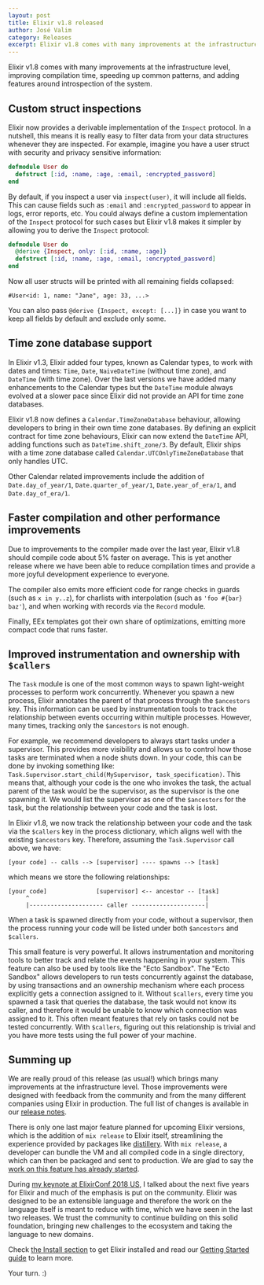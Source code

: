 ```yaml
---
layout: post
title: Elixir v1.8 released
author: José Valim
category: Releases
excerpt: Elixir v1.8 comes with many improvements at the infrastructure level, improving compilation time, speeding up common patterns, and adding features around introspection of the system.
---
```


Elixir v1.8 comes with many improvements at the infrastructure level, improving compilation time, speeding up common patterns, and adding features around introspection of the system.

## Custom struct inspections

Elixir now provides a derivable implementation of the `Inspect` protocol. In a nutshell, this means it is really easy to filter data from your data structures whenever they are inspected. For example, imagine you have a user struct with security and privacy sensitive information:

```elixir
defmodule User do
  defstruct [:id, :name, :age, :email, :encrypted_password]
end
```

By default, if you inspect a user via `inspect(user)`, it will include all fields. This can cause fields such as `:email` and `:encrypted_password` to appear in logs, error reports, etc. You could always define a custom implementation of the `Inspect` protocol for such cases but Elixir v1.8 makes it simpler by allowing you to derive the `Inspect` protocol:

```elixir
defmodule User do
  @derive {Inspect, only: [:id, :name, :age]}
  defstruct [:id, :name, :age, :email, :encrypted_password]
end
```

Now all user structs will be printed with all remaining fields collapsed:

    #User<id: 1, name: "Jane", age: 33, ...>

You can also pass `@derive {Inspect, except: [...]}` in case you want to keep all fields by default and exclude only some.

## Time zone database support

In Elixir v1.3, Elixir added four types, known as Calendar types, to work with dates and times: `Time`, `Date`, `NaiveDateTime` (without time zone), and `DateTime` (with time zone). Over the last versions we have added many enhancements to the Calendar types but the `DateTime` module always evolved at a slower pace since Elixir did not provide an API for time zone databases.

Elixir v1.8 now defines a `Calendar.TimeZoneDatabase` behaviour, allowing developers to bring in their own time zone databases. By defining an explicit contract for time zone behaviours, Elixir can now extend the `DateTime` API, adding functions such as `DateTime.shift_zone/3`. By default, Elixir ships with a time zone database called `Calendar.UTCOnlyTimeZoneDatabase` that only handles UTC.

Other Calendar related improvements include the addition of `Date.day_of_year/1`, `Date.quarter_of_year/1`, `Date.year_of_era/1`, and `Date.day_of_era/1`.

## Faster compilation and other performance improvements

Due to improvements to the compiler made over the last year, Elixir v1.8 should compile code about 5% faster on average. This is yet another release where we have been able to reduce compilation times and provide a more joyful development experience to everyone.

The compiler also emits more efficient code for range checks in guards (such as `x in y..z`), for charlists with interpolation (such as `'foo #{bar} baz'`), and when working with records via the `Record` module.

Finally, EEx templates got their own share of optimizations, emitting more compact code that runs faster.

## Improved instrumentation and ownership with `$callers`

The `Task` module is one of the most common ways to spawn light-weight processes to perform work concurrently. Whenever you spawn a new process, Elixir annotates the parent of that process through the `$ancestors` key. This information can be used by instrumentation tools to track the relationship between events occurring within multiple processes. However, many times, tracking only the `$ancestors` is not enough.

For example, we recommend developers to always start tasks under a supervisor. This provides more visibility and allows us to control how those tasks are terminated when a node shuts down. In your code, this can be done by invoking something like: `Task.Supervisor.start_child(MySupervisor, task_specification)`. This means that, although your code is the one who invokes the task, the actual parent of the task would be the supervisor, as the supervisor is the one spawning it. We would list the supervisor as one of the `$ancestors` for the task, but the relationship between your code and the task is lost.

In Elixir v1.8, we now track the relationship between your code and the task via the `$callers` key in the process dictionary, which aligns well with the existing `$ancestors` key. Therefore, assuming the `Task.Supervisor` call above, we have:

    [your code] -- calls --> [supervisor] ---- spawns --> [task]

which means we store the following relationships:

    [your code]              [supervisor] <-- ancestor -- [task]
         ^                                                  |
         |--------------------- caller ---------------------|

When a task is spawned directly from your code, without a supervisor, then the process running your code will be listed under both `$ancestors` and `$callers`.

This small feature is very powerful. It allows instrumentation and monitoring tools to better track and relate the events happening in your system. This feature can also be used by tools like the "Ecto Sandbox". The "Ecto Sandbox" allows developers to run tests concurrently against the database, by using transactions and an ownership mechanism where each process explicitly gets a connection assigned to it. Without `$callers`, every time you spawned a task that queries the database, the task would not know its caller, and therefore it would be unable to know which connection was assigned to it. This often meant features that rely on tasks could not be tested concurrently. With `$callers`, figuring out this relationship is trivial and you have more tests using the full power of your machine.

## Summing up

We are really proud of this release (as usual!) which brings many improvements at the infrastructure level. Those improvements were designed with feedback from the community and from the many different companies using Elixir in production. The full list of changes is available in our [release notes](https://github.com/elixir-lang/elixir/releases/tag/v1.8.0).

There is only one last major feature planned for upcoming Elixir versions, which is the addition of `mix release` to Elixir itself, streamlining the experience provided by packages like [distillery](https://github.com/bitwalker/distillery). With `mix release`, a developer can bundle the VM and all compiled code in a single directory, which can then be packaged and sent to production. We are glad to say the [work on this feature has already started](https://github.com/elixir-lang/elixir/issues/8612).

During [my keynote at ElixirConf 2018 US](https://www.youtube.com/watch?v=suOzNeMJXl0), I talked about the next five years for Elixir and much of the emphasis is put on the community. Elixir was designed to be an extensible language and therefore the work on the language itself is meant to reduce with time, which we have seen in the last two releases. We trust the community to continue building on this solid foundation, bringing new challenges to the ecosystem and taking the language to new domains.

Check [the Install section](/install.html) to get Elixir installed and read our [Getting Started guide](https://hexdocs.pm/elixir/1.16/introduction.html) to learn more.

Your turn. :)